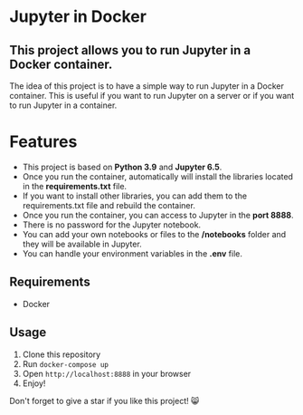 # Jupyter in Docker

## This project allows you to run Jupyter in a Docker container.

The idea of this project is to have a simple way to run Jupyter in a Docker container. This is useful if you want to run Jupyter on a server or if you want to run Jupyter in a container.

# Features

- This project is based on **Python 3.9** and **Jupyter 6.5**.
- Once you run the container, automatically will install the libraries located in the **requirements.txt** file.
- If you want to install other libraries, you can add them to the requirements.txt file and rebuild the container.
- Once you run the container, you can access to Jupyter in the **port 8888**.
- There is no password for the Jupyter notebook.
- You can add your own notebooks or files to the **/notebooks** folder and they will be available in Jupyter.
- You can handle your environment variables in the **.env** file.

## Requirements

- Docker

## Usage

1. Clone this repository
2. Run `docker-compose up`
3. Open `http://localhost:8888` in your browser
4. Enjoy!

Don't forget to give a star if you like this project! 😸
